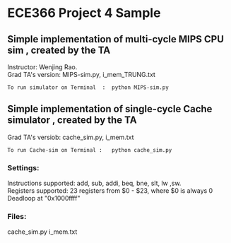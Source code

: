 # ECE366 Project 4 Sample
## Simple implementation of multi-cycle MIPS CPU sim , created by the TA
Instructor: Wenjing Rao.  
Grad TA's version: MIPS-sim.py,   i_mem_TRUNG.txt  
````
To run simulator on Terminal  :  python MIPS-sim.py
````

## Simple implementation of single-cycle Cache simulator , created by the TA
Grad TA's versiob: cache_sim.py,    i_mem.txt
````
To run Cache-sim on Terminal :   python cache_sim.py
````
### Settings: 
Instructions supported: add, sub, addi, beq, bne, slt, lw ,sw.  
Registers supported: 23 registers from $0 - $23, where $0 is always 0  
Deadloop at "0x1000ffff"
### Files:
cache_sim.py
i_mem.txt






